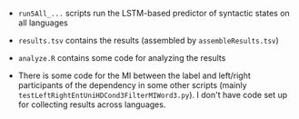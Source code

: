 * `run5All_...` scripts run the LSTM-based predictor of syntactic states on all languages

* `results.tsv` contains the results (assembled by `assembleResults.tsv`)

* `analyze.R` contains some code for analyzing the results

* There is some code for the MI between the label and left/right participants of the dependency in some other scripts (mainly `testLeftRightEntUniHDCond3FilterMIWord3.py`). I don't have code set up for collecting results across languages.

